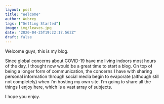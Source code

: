 ```yaml
---
layout: post
title: "Welcome"
author: Aubrey
tags: ["Getting Started"]
image: img/leaves.jpg
date: "2020-04-25T19:22:17.562Z"
draft: false
---
```


Welcome guys, this is my blog.

Since global concerns about COVID-19 have me living indoors most hours of the day, I thought now would be a great time to start a blog. On top of being a longer form of communication, the concerns I have with sharing personal information through social media begin to evaporate (although still not completely) when I’m hosting my own site. I’m going to share all the things I enjoy here, which is a vast array of subjects. 

I hope you enjoy.
